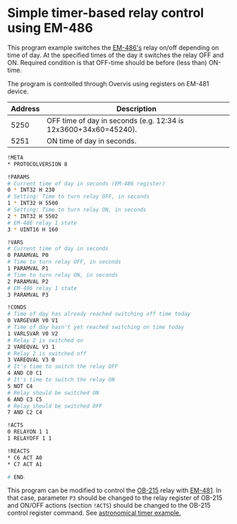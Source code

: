 # Simple timer-based relay control using EM-486

This program example switches the [EM-486's](https://www.overvis.com/equipment/em-486/) relay on/off depending on time of day. At the specified times of the day it switches the relay OFF and ON. Required condition is that OFF-time should be before (less than) ON-time.

The program is controlled through Overvis using registers on EM-481 device.

Address | Description
--------|------------
5250    | OFF time of day in seconds (e.g. 12:34 is 12x3600+34x60=45240).
5251    | ON time of day in seconds.


```bash
!META
* PROTOCOLVERSION 8

!PARAMS
# Current time of day in seconds (EM-486 register)
0 * INT32 H 230
# Setting: Time to turn relay OFF, in seconds
1 * INT32 H 5500
# Setting: Time to turn relay ON, in seconds
2 * INT32 H 5502
# EM-486 relay 1 state
3 * UINT16 H 160

!VARS
# Current time of day in seconds
0 PARAMVAL P0
# Time to turn relay OFF, in seconds
1 PARAMVAL P1
# Time to turn relay ON, in seconds
2 PARAMVAL P2
# EM-486 relay 1 state
3 PARAMVAL P3

!CONDS
# Time of day has already reached switching off time today
0 VARGEVAR V0 V1
# Time of day hasn't yet reached switching on time today
1 VARLSVAR V0 V2
# Relay 2 is switched on
2 VAREQVAL V3 1
# Relay 2 is switched off
3 VAREQVAL V3 0
# It's time to switch the relay OFF
4 AND C0 C1
# It's time to switch the relay ON
5 NOT C4
# Relay should be switched ON
6 AND C3 C5
# Relay should be switched OFF
7 AND C2 C4

!ACTS
0 RELAYON 1 1
1 RELAYOFF 1 1

!REACTS
* C6 ACT A0
* C7 ACT A1

# END.
```

This program can be modified to control the [OB-215](https://www.overvis.com/equipment/ob-215/) relay with [EM-481](https://www.overvis.com/equipment/em-481/). In that case, parameter `P3` should be changed to the relay register of OB-215 and ON/OFF actions (section `!ACTS`) should be changed to the OB-215 control register command. See [astronomical timer example.](./astronomical-timer.md)

